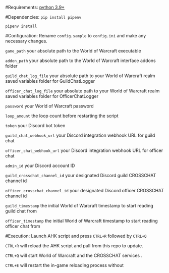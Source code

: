 #Requirements:
[python 3.9+](https://www.python.org/downloads/)

#Dependencies:
`pip install pipenv`

`pipenv install`

#Configuration:
Rename `config.sample` to `config.ini` and make any necessary changes.

`game_path` your absolute path to the World of Warcraft executable

`addon_path` your absolute path to the World of Warcraft interface addons folder

`guild_chat_log_file` your absolute path to your World of Warcraft realm saved variables folder for GuildChatLogger

`officer_chat_log_file` your absolute path to your World of Warcraft realm saved variables folder for OfficerChatLogger

`password` your World of Warcraft password

`loop_amount` the loop count before restarting the script

`token` your Discord bot token

`guild_chat_webhook_url` your Discord integration webhook URL for guild chat

`officer_chat_webhook_url` your Discord integration webhook URL for officer chat

`admin_id` your Discord account ID

`guild_crosschat_channel_id` your designated Discord guild CROSSCHAT channel id

`officer_crosschat_channel_id` your designated Discord officer CROSSCHAT channel id

`guild_timestamp` the initial World of Warcraft timestamp to start reading guild chat from

`officer_timestamp` the initial World of Warcraft timestamp to start reading officer chat from

#Execution:
Launch AHK script and press `CTRL+R` followed by `CTRL+Q`

`CTRL+R` will reload the AHK script and pull from this repo to update.

`CTRL+Q` will start World of Warcraft and the CROSSCHAT services .

`CTRL+E` will restart the in-game reloading process without 
